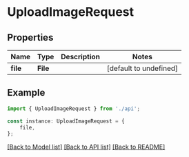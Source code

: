 # UploadImageRequest


## Properties

Name | Type | Description | Notes
------------ | ------------- | ------------- | -------------
**file** | **File** |  | [default to undefined]

## Example

```typescript
import { UploadImageRequest } from './api';

const instance: UploadImageRequest = {
    file,
};
```

[[Back to Model list]](../README.md#documentation-for-models) [[Back to API list]](../README.md#documentation-for-api-endpoints) [[Back to README]](../README.md)
